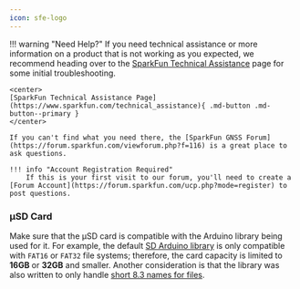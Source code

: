 ```yaml
---
icon: sfe-logo
---
```


!!! warning "Need Help?"
	If you need technical assistance or more information on a product that is not working as you expected, we recommend heading over to the [SparkFun Technical Assistance](https://www.sparkfun.com/technical_assistance) page for some initial troubleshooting.

	<center>
	[SparkFun Technical Assistance Page](https://www.sparkfun.com/technical_assistance){ .md-button .md-button--primary }
	</center>

	If you can't find what you need there, the [SparkFun GNSS Forum](https://forum.sparkfun.com/viewforum.php?f=116) is a great place to ask questions.

	!!! info "Account Registration Required"
		If this is your first visit to our forum, you'll need to create a [Forum Account](https://forum.sparkfun.com/ucp.php?mode=register) to post questions.


### &micro;SD Card
Make sure that the &micro;SD card is compatible with the Arduino library being used for it.   For example, the default [SD Arduino library](https://www.arduino.cc/reference/en/libraries/sd/) is only compatible with `FAT16` or `FAT32` file systems; therefore, the card capacity is limited to **16GB** or **32GB** and smaller. Another consideration is that the library was also written to only handle [short 8.3 names for files](https://en.wikipedia.org/wiki/8.3_filename).
